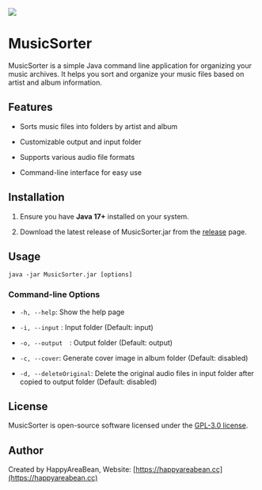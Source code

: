 ![][logo]

# MusicSorter

MusicSorter is a simple Java command line application for organizing your music archives. It helps you sort and organize
your music files based on artist and album information.

## Features

* Sorts music files into folders by artist and album

* Customizable output and input folder

* Supports various audio file formats

* Command-line interface for easy use

## Installation

1. Ensure you have **Java 17+** installed on your system.

2. Download the latest release of MusicSorter.jar from the [release](https://github.com/HappyAreaBean/MusicSorter/releases) page.

## Usage

```
java -jar MusicSorter.jar [options]
```

### Command-line Options

* `-h, --help`: Show the help page

* `-i, --input` : Input folder (Default: input)

* `-o, --output  `: Output folder (Default: output)

* `-c, --cover`: Generate cover image in album folder (Default: disabled)

* `-d, --deleteOriginal`: Delete the original audio files in input folder after copied to output folder (Default: disabled)

## License

MusicSorter is open-source software licensed under the [GPL-3.0 license](LICENSE).

## Author

Created by HappyAreaBean, Website: [https://happyareabean.cc](https://happyareabean.cc)

[logo]: https://image.happyareabean.cc/u/DrfqXQmOBVfXAsNZ.png